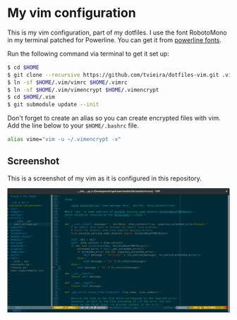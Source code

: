 # My vim configuration

This is my vim configuration, part of my dotfiles. I use the font RobotoMono
in my terminal patched for Powerline. You can get it from
[powerline fonts](https://github.com/powerline/fonts).

Run the following command via terminal to get it set up:

```bash
$ cd $HOME
$ git clone --recursive https://github.com/tvieira/dotfiles-vim.git .vim
$ ln -sf $HOME/.vim/vimrc $HOME/.vimrc
$ ln -sf $HOME/.vim/vimencrypt $HOME/.vimencrypt
$ cd $HOME/.vim
$ git submodule update --init
```

Don't forget to create an alias so you can create encrypted files with vim.
Add the line below to your ```$HOME/.bashrc``` file.

```bash
alias vime="vim -u ~/.vimencrypt -x"
```
## Screenshot

This is a screenshot of my vim as it is configured in this repository.

[![screenshot](https://github.com/tvieira/dotfiles-vim/raw/master/screenshot.png)](#screenshot)

